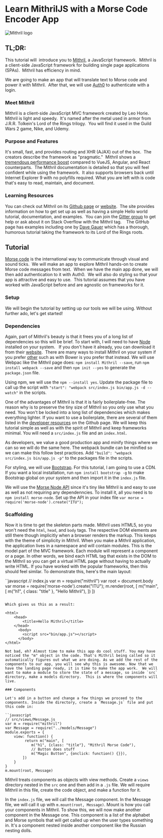 # Learn MithrilJS with a Morse Code Encoder App
![Mithril logo](https://mithril.js.org/logo.svg "Mithril Logo")


## TL;DR:  
This tutorial will  introduce you to [Mithril](https://Mithril.js.org/), a JavaScript framework.  Mithril is a client-side JavaScript framework for building single page applications (SPAs).  Mithril has efficiency in mind.  

We are going to make an app that will translate text to Morse code and power it with Mithril.  After that, we will use [Auth0](https://auth0.com/) to authenticate with a login.

### Meet Mithril

Mithril is a client-side JavaScript MVC framework created by Leo Horie. Mithril is light and speedy.  It's named after the metal used in armor from J.R.R. Tolkein's Lord of the Rings trilogy.  You will find it used in the Guild Wars 2 game, Nike, and Udemy. 

### Purpose and Features

It's small, fast, and provides routing and XHR (AJAX) out of the box.  The creators describe the framework as "pragmatic."  Mithril shows a [tremendous performance boost](https://Mithril.js.org/framework-comparison.html) compared to VueJS, Angular, and React counterparts.  The Mithril documentation is detailed so that you will feel confident while using the framework.  It also supports browsers back until Internet Explorer 9 with no polyfills required. What you are left with is code that's easy to read, maintain, and document. 

### Learning Resources

You can check out Mithril on its [Github page](https://github.com/MithrilJS/Mithril.js/) or [website](https://Mithril.js.org/).  The site provides information on how to get set up as well as having a simple Hello world tutorial, documentation, and examples.  You can join the [Gitter group](https://gitter.im/Mithriljs/Mithril.js) to get help or ask about it on Stack Overflow with the Mithril tag.    The GitHub page has examples including one by [Dave Gauer](http://ratfactor.com/Mithril1.html?/shire) which has a thorough, humorous tutorial taking the framework to its Lord of the Rings roots.

## Tutorial

[Morse code](https://en.wikipedia.org/wiki/Morse_code) is the international way to communicate through visual and sound ticks.  We will make an app to explore Mithril hands-on to create Morse code messages from text.  When we have the main app done, we will then add authentication to it with Auth0.  We will also do styling so that your app is attractive and easy to use.  This tutorial assumes that you have worked with JavaScript before and are agnostic on frameworks for it.

### Setup

We will begin the tutorial by setting up our tools we will be using. Without further ado, let's get started!

### Dependencies

Again, part of Mithril's beauty is that it frees you of a long list of dependencies so this will be brief. To start with, I will need to have [Node](https://nodejs.org/en/) installed on your system.   If you don't have it already, you can download it from their [website](https://nodejs.org/en/download/).  There are many ways to install Mithril on your system if you prefer [other](https://Mithril.js.org/installation.html) such as with Bower is you prefer that instead. We will use Webpac like the Mithril page does: `npm install Mithril --save`, run `npm install webpack --save` and then `npm init --yes` to generate the `package.json` file. 

Using npm, we will use the `npm --install yes`. Update the package file to call up the script with `"start": "webpack src/index.js bin/app.js -d --watch"` in the scripts.

One of the advantages of Mithril is that it is fairly boilerplate-free. The reason why is to preserve the tiny size of Mithril so you only use what you need. You won't be locked into a long list of dependencies which makes everything lighter. If you want to use a boilerplate, there are several of them listed in the [developer resources](https://github.com/MithrilJS/Mithril.js/wiki/Developer-Tools#starter-kits) on the Github page. We will keep this tutorial simple as well as with the spirit of Mithril and keep frameworks minimal. You will need a `src/index.js` file and an `index.html`. 

As developers, we value a good production app and minify things where we can so we will do the same here. The webpack bundle can be minified so we can make this follow best practices. Add `"build": "webpack src/index.js bin/app.js -p"` to the packages file in the scripts.

For styling, we will use [Bootstrap](http://getbootstrap.com/). For this tutorial, I am going to use a CDN. If you want a local installation, run `npm install bootstrap -g` to make Bootstrap global on your system and then import it in the `index.js` file.

We will use the [Morse Node API](https://github.com/calvindn/morse-node) since it's tiny like Mithril is and easy to use as well as not requiring any dependenncies. To install it, all you need is to `npm install morse-node`. Set up the API in your index file `var morse = require('morse-node').create("ITU");`


### Scaffolding

Now it is time to get the skeleton parts made. Mithril uses HTML5, so you won't need the `html`, `head`, and `body` tags. The respective DOM elements are still there though implicitly when a browser renders the markup. This keeps with the theme of simplicity in Mithril. When you make a Mithril application, the application lives in a namespace and will contain modules. This is the model part of the MVC framework. Each module will represent a component or a page. In other words, we bind each HTML tag that exists in the DOM to the Mithril so you can get a virtual HTML page without having to actually write HTML. If you have worked with the popular frameworks, then this should feel similar. To demonstrate this, here's the main layout:

``javascript
// index.js
var m = require("mithril")
var root = document.body
var morse = require('morse-node').create("ITU");
m.render(root, [
    m("main", [
        m("h1", { class: "title" }, "Hello Mithril"),
    ])
])
```

Which gives us this as a result:

<html>
	<head>
	    <title>Hello Mithril</title>
	</head>
	  <body>
	    <script src="bin/app.js"></script>
	  </body>
</html>

Not bad, eh? Almost time to make this app do cool stuff. You may have noticed the "m" object in the code. That's Mithril being called so it automatically figures out what we are doing. As we add the rest of the components to our app, you will see why this is awesome. Now that we have the landing page ready, it is time to make the app work.  We will want to make a module to store the state of a message, so inside `src` directory, make a models directory.  This is where the components will live.

### Components

Let's add in a button and change a few things we proceed to the components. Inside the directory, create a `Message.js` file and put this code in:

``javascript
// src/views/Message.js
var m = require("mithril")
var Message = require("../models/Message")
module.exports = {
    view: function() {
         return m("main", [
            m("h1", {class: "title"}, "Mithril Morse Code"),
            // Button does stuff
            m("Magic Button", {onclick: function() {}}),
        ])
    }
}
m.mount(root, Message)
```

Mithril treats components as objects with view methods. Create a `views` directory nested in the `src` one and then add in a `.js` file. We will require Mithril in this file, create the code object, and make a function for it.  

In the `index.js` file, we will call the Message component.  In the Message file, we will call it up with `m.mount(root, Message)`. Mount is how you call your components in Mithril. To show this, we will now make another component in the Message one. This component is a list of the alphabet and Morse symbols that will get called up when the user types something in.  It's a component nested inside another component like the Russian nesting dolls.






















